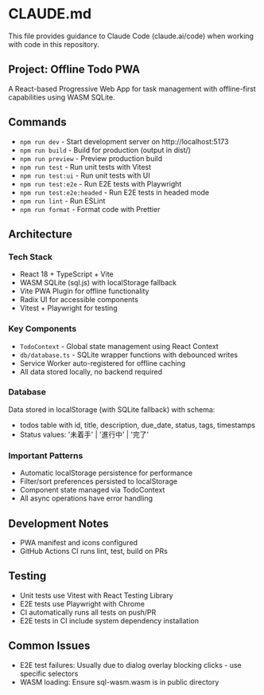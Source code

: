 # CLAUDE.md

This file provides guidance to Claude Code (claude.ai/code) when working with code in this repository.

## Project: Offline Todo PWA

A React-based Progressive Web App for task management with offline-first capabilities using WASM SQLite.

## Commands

- `npm run dev` - Start development server on http://localhost:5173
- `npm run build` - Build for production (output in dist/)
- `npm run preview` - Preview production build
- `npm run test` - Run unit tests with Vitest
- `npm run test:ui` - Run unit tests with UI
- `npm run test:e2e` - Run E2E tests with Playwright
- `npm run test:e2e:headed` - Run E2E tests in headed mode
- `npm run lint` - Run ESLint
- `npm run format` - Format code with Prettier

## Architecture

### Tech Stack
- React 18 + TypeScript + Vite
- WASM SQLite (sql.js) with localStorage fallback
- Vite PWA Plugin for offline functionality
- Radix UI for accessible components
- Vitest + Playwright for testing

### Key Components
- `TodoContext` - Global state management using React Context
- `db/database.ts` - SQLite wrapper functions with debounced writes
- Service Worker auto-registered for offline caching
- All data stored locally, no backend required

### Database
Data stored in localStorage (with SQLite fallback) with schema:
- todos table with id, title, description, due_date, status, tags, timestamps
- Status values: '未着手' | '進行中' | '完了'

### Important Patterns
- Automatic localStorage persistence for performance
- Filter/sort preferences persisted to localStorage
- Component state managed via TodoContext
- All async operations have error handling

## Development Notes
- PWA manifest and icons configured
- GitHub Actions CI runs lint, test, build on PRs

## Testing
- Unit tests use Vitest with React Testing Library
- E2E tests use Playwright with Chrome
- CI automatically runs all tests on push/PR
- E2E tests in CI include system dependency installation

## Common Issues
- E2E test failures: Usually due to dialog overlay blocking clicks - use specific selectors
- WASM loading: Ensure sql-wasm.wasm is in public directory
